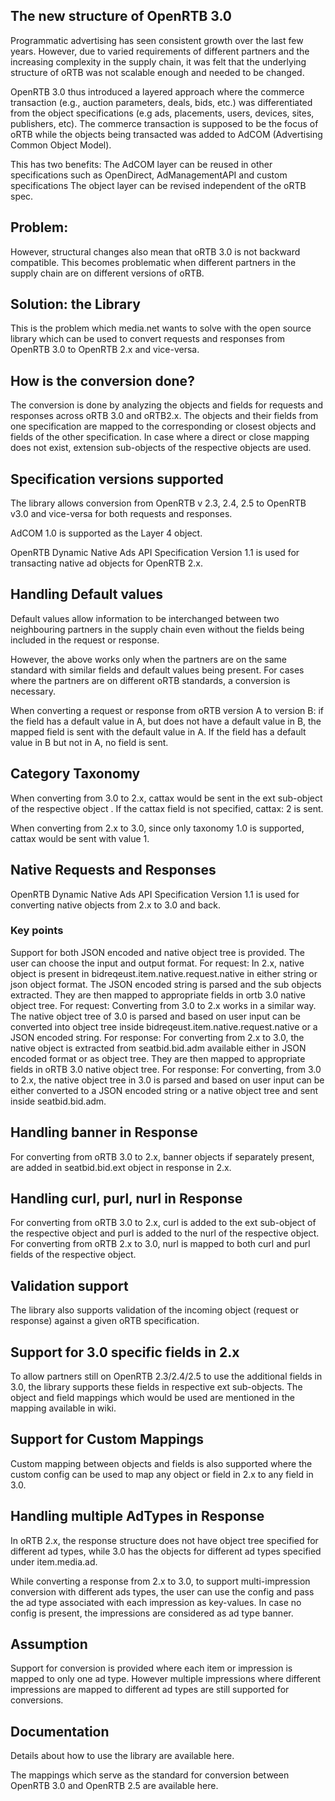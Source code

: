 ## The new structure of OpenRTB 3.0

Programmatic advertising has seen consistent growth over the last few years. However, due to varied requirements of different partners and the increasing complexity in the supply chain, it was felt that the underlying structure of oRTB was not scalable enough and needed to be changed.

OpenRTB 3.0 thus introduced a layered approach where the commerce transaction (e.g., auction parameters, deals, bids, etc.) was differentiated from the object specifications (e.g ads, placements, users, devices, sites, publishers, etc). The commerce transaction is supposed to be the focus of oRTB while the objects being transacted was added to AdCOM (Advertising Common Object Model).

This has two benefits:
The AdCOM layer can be reused in other specifications such as OpenDirect, AdManagementAPI and custom specifications 
The object layer can be revised independent of the oRTB spec.

## Problem:

However, structural changes also mean that oRTB 3.0 is not backward compatible. This becomes problematic when different partners in the supply chain are on different versions of oRTB.

## Solution: the Library

This is the problem which media.net wants to solve with the open source library which can be used to convert requests and responses from OpenRTB 3.0 to OpenRTB 2.x and vice-versa.

## How is the conversion done?

The conversion is done by analyzing the objects and fields for requests and responses across oRTB 3.0 and oRTB2.x. The objects and their fields from one specification are mapped to the corresponding or closest objects and fields of the other specification. In case where a direct or close mapping does not exist, extension sub-objects of the respective objects are used.

## Specification versions supported

The library allows conversion from OpenRTB v 2.3, 2.4, 2.5 to OpenRTB v3.0 and vice-versa for both requests and responses.

AdCOM 1.0 is supported as the Layer 4 object.

OpenRTB Dynamic Native Ads API Specification Version 1.1  is used for transacting native ad objects for OpenRTB 2.x.

## Handling Default values 

Default values allow information to be interchanged between two neighbouring partners in the supply chain even without the fields being included in the request or response. 

However, the above works only when the partners are on the same standard with similar fields and default values being present. For cases where the partners are on different oRTB standards, a conversion is necessary. 

When converting a request or response from oRTB version A to version B:
if the field has a default value in A, but does not have a default value in B, the mapped field is sent with the default value in A.
If the field has a default value in B but not in A, no field is sent.


## Category Taxonomy 

When converting from 3.0 to 2.x, cattax would be sent in the ext sub-object of the respective object . If the cattax field is not specified, cattax: 2 is sent.

When converting from 2.x to 3.0, since only taxonomy 1.0 is supported, cattax would be sent with value 1.

## Native Requests and Responses

OpenRTB Dynamic Native Ads API Specification Version 1.1 is used for converting native objects from 2.x to 3.0 and back.

### Key points
Support for both JSON encoded and native object tree is provided. The user can choose the input and output format.
For request: In 2.x, native object is present in bidreqeust.item.native.request.native in either string or json object format. The JSON encoded string is parsed and the sub objects extracted. They are then mapped to appropriate fields in ortb 3.0 native object tree.
For request: Converting from 3.0 to 2.x works in a similar way. The native object tree of 3.0 is parsed and based on user input can be converted into object tree inside bidreqeust.item.native.request.native or a JSON encoded string.
For response: For converting from 2.x to 3.0, the native object is extracted from seatbid.bid.adm available either in JSON encoded format or as object tree. They are then mapped to appropriate fields in oRTB 3.0 native object tree.
For response: For converting, from 3.0 to 2.x, the native object tree in 3.0 is parsed and based on user input can be either converted to a JSON encoded string or a native object tree and sent inside seatbid.bid.adm.

## Handling banner in Response

For converting from oRTB 3.0 to 2.x, banner objects if separately present, are added in seatbid.bid.ext object in response in 2.x.

## Handling curl, purl, nurl in Response

For converting from oRTB 3.0 to 2.x, curl is added to the ext sub-object of the respective object and purl is added to the nurl of the respective object.
For converting from oRTB 2.x  to 3.0, nurl is mapped to both curl and purl fields of the respective object.

## Validation support

The library also supports validation of the incoming object (request or response) against a given oRTB specification.

## Support for 3.0 specific fields in 2.x

To allow partners still on OpenRTB 2.3/2.4/2.5 to use the additional fields in 3.0, the library supports these fields in respective ext sub-objects. The object and field mappings which would be used are mentioned in the mapping available in wiki.

## Support for Custom Mappings

Custom mapping between objects and fields is also supported where the custom config can be used to map any object or field in 2.x to any field in 3.0.

## Handling multiple AdTypes in Response

In oRTB 2.x, the response structure does not have object tree specified for different ad types, while 3.0 has the objects for different ad types specified under item.media.ad.

While converting a response from 2.x to 3.0, to support multi-impression conversion with different ads types, the user can use the config and pass the ad type associated with each impression as key-values. In case no config is present, the impressions are considered as ad type banner.

## Assumption

Support for conversion is provided where each item or impression is mapped to only one ad type. However multiple impressions where different impressions are mapped to different ad types are still supported for conversions.

## Documentation

Details about how to use the library are available here.

The mappings which serve as the standard for conversion between OpenRTB 3.0 and OpenRTB 2.5 are available here.
